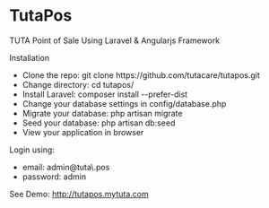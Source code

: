 # TutaPos
TUTA Point of Sale Using Laravel & Angularjs Framework 

Installation

<ul>
<li>Clone the repo: git clone https://github.com/tutacare/tutapos.git</li>
<li>Change directory: cd tutapos/</li>
<li>Install Laravel: composer install --prefer-dist</li>
<li>Change your database settings in config/database.php</li>
<li>Migrate your database: php artisan migrate</li>
<li>Seed your database: php artisan db:seed</li>
<li>View your application in browser</li>
</ul>

Login using:
  <ul>
    <li>email: admin@tuta\.pos</li>
    <li>password: admin</li>
  </ul>

See Demo: http://tutapos.mytuta.com<br />
